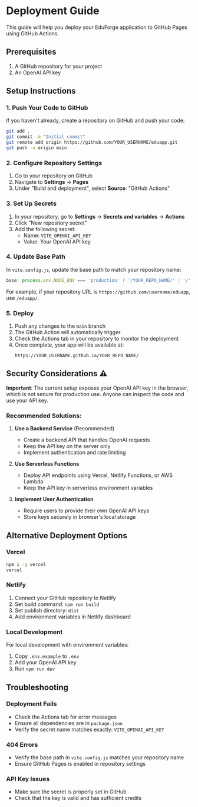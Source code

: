 # Deployment Guide

This guide will help you deploy your EduForge application to GitHub Pages using GitHub Actions.

## Prerequisites

1. A GitHub repository for your project
2. An OpenAI API key

## Setup Instructions

### 1. Push Your Code to GitHub

If you haven't already, create a repository on GitHub and push your code:

```bash
git add .
git commit -m "Initial commit"
git remote add origin https://github.com/YOUR_USERNAME/eduapp.git
git push -u origin main
```

### 2. Configure Repository Settings

1. Go to your repository on GitHub
2. Navigate to **Settings** → **Pages**
3. Under "Build and deployment", select **Source**: "GitHub Actions"

### 3. Set Up Secrets

1. In your repository, go to **Settings** → **Secrets and variables** → **Actions**
2. Click "New repository secret"
3. Add the following secret:
   - Name: `VITE_OPENAI_API_KEY`
   - Value: Your OpenAI API key

### 4. Update Base Path

In `vite.config.js`, update the base path to match your repository name:

```javascript
base: process.env.NODE_ENV === 'production' ? '/YOUR_REPO_NAME/' : '/',
```

For example, if your repository URL is `https://github.com/username/eduapp`, use `/eduapp/`.

### 5. Deploy

1. Push any changes to the `main` branch
2. The GitHub Action will automatically trigger
3. Check the Actions tab in your repository to monitor the deployment
4. Once complete, your app will be available at:
   ```
   https://YOUR_USERNAME.github.io/YOUR_REPO_NAME/
   ```

## Security Considerations ⚠️

**Important**: The current setup exposes your OpenAI API key in the browser, which is not secure for production use. Anyone can inspect the code and use your API key.

### Recommended Solutions:

1. **Use a Backend Service** (Recommended)
   - Create a backend API that handles OpenAI requests
   - Keep the API key on the server only
   - Implement authentication and rate limiting

2. **Use Serverless Functions**
   - Deploy API endpoints using Vercel, Netlify Functions, or AWS Lambda
   - Keep the API key in serverless environment variables

3. **Implement User Authentication**
   - Require users to provide their own OpenAI API keys
   - Store keys securely in browser's local storage

## Alternative Deployment Options

### Vercel
```bash
npm i -g vercel
vercel
```

### Netlify
1. Connect your GitHub repository to Netlify
2. Set build command: `npm run build`
3. Set publish directory: `dist`
4. Add environment variables in Netlify dashboard

### Local Development

For local development with environment variables:

1. Copy `.env.example` to `.env`
2. Add your OpenAI API key
3. Run `npm run dev`

## Troubleshooting

### Deployment Fails
- Check the Actions tab for error messages
- Ensure all dependencies are in `package.json`
- Verify the secret name matches exactly: `VITE_OPENAI_API_KEY`

### 404 Errors
- Verify the base path in `vite.config.js` matches your repository name
- Ensure GitHub Pages is enabled in repository settings

### API Key Issues
- Make sure the secret is properly set in GitHub
- Check that the key is valid and has sufficient credits
